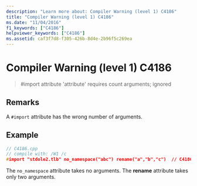 ```yaml
---
description: "Learn more about: Compiler Warning (level 1) C4186"
title: "Compiler Warning (level 1) C4186"
ms.date: "11/04/2016"
f1_keywords: ["C4186"]
helpviewer_keywords: ["C4186"]
ms.assetid: caf3f7d8-f305-426b-8d4e-2b96f5c269ea
---
```

# Compiler Warning (level 1) C4186

> #import attribute 'attribute' requires count arguments; ignored

## Remarks

A `#import` attribute has the wrong number of arguments.

## Example

```cpp
// C4186.cpp
// compile with: /W1 /c
#import "stdole2.tlb" no_namespace("abc") rename("a","b","c")  // C4186
```

The `no_namespace` attribute takes no arguments. The **rename** attribute takes only two arguments.
